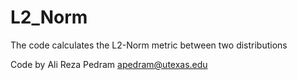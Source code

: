 # L2_Norm
The code calculates the L2-Norm metric between two distributions

Code by Ali Reza Pedram <apedram@utexas.edu>
